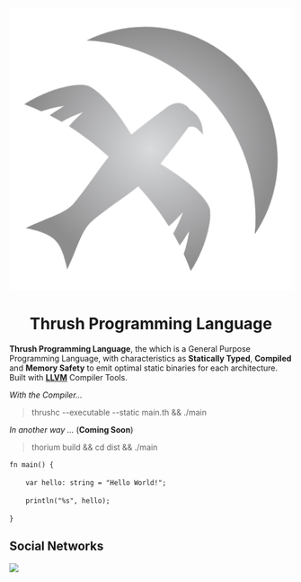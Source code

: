 <p align="center">
  <img src= "https://github.com/Thrush-Lang/.github/blob/main/assets/Thrush.png" alt= "logo" style= "width: 2hv; height: 2hv;"> </img>
</p>

<h1 align="center">Thrush Programming Language</h1>

**Thrush Programming Language**, the which is a General Purpose Programming Language, with characteristics as **Statically Typed**, **Compiled** and **Memory Safety** to emit optimal static binaries for each architecture. Built with **[LLVM](https://llvm.org/)** Compiler Tools.

*With the Compiler...*

> thrushc --executable --static main.th && ./main

*In another way ...* (**Coming Soon**)

> thorium build && cd dist && ./main

```
fn main() {

    var hello: string = "Hello World!";

    println("%s", hello);

}
```

## Social Networks

[![](https://dcbadge.limes.pink/api/server/https://discord.gg/DJaVs4kM9U)](https://discord.gg/DJaVs4kM9U)
